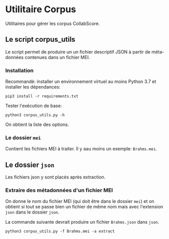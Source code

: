 # Utilitaire Corpus

Utilitaires pour gérer les corpus CollabScore.

## Le script corpus_utils

Le script permet de produire un un fichier descriptif JSON à partir de méta-données
contenues dans un fichier MEI.


### Installation

Recommandé: installer un environnement virtuel au moins 
Python 3.7 et installer les dépendances:

```
pip3 install -r requirements.txt
```

Tester l'exécution de base:

```
python3 corpus_utils.py -h
```

On obtient la liste des options.

### Le dossier ``mei`` 

Contient les fichiers MEI à traiter. Il y aau moins un exemple: ``Brahms.mei``.

## Le dossier  ``json`` 

Les fichiers json y  sont placés après extraction.

### Extraire des métadonnées d'un fichier MEI

On donne le nom du fichier MEI (qui doit être dans le dossier ``mei``) 
et on obtient si tout se passe bien un fichier de même nom mais
avec l'extension ``json``  dans le dossier ``json``. 

La commande suivante devrait produire un fichier ``Brahms.json`` dans ``json``. 
```
python3 corpus_utils.py -f Brahms.mei -a extract

```